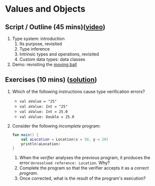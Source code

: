 # Values and Objects 

## Script / Outline (45 mins)([video](https://www.youtube.com/watch?v=jJjUX7meSag&list=PL8XxoCaL3dBiJ_djQKKbbI4uN081F7Sgw))
1. Type system: introduction
   1. Its purpose, revisited
   2. Type inference
   3. Intrinsic types and operations, revisited
   4. Custom data types: data classes
2. Demo: revisiting the [moving ball](https://gist.github.com/palbp/ad003b75b36d2d4f1b828bf695c81820)

## Exercises (10 mins) ([solution](./solutions/02-types-and-operations.md))
1. Which of the following instructions cause type verification errors?
   * `val aValue = "25"`
   * `val aValue: Int = "25"`
   * `val aValue: Int = 25.0`
   * `val aValue: Double = 25.0`
  
2. Consider the following _incomplete_ program:    
    ```kotlin
    fun main() {
        val aLocation = Location(x = 50, y = 20)
        println(aLocation)
    }
    ```
    1. When the _verifier_ analyses the previous program, it produces the error `Unresolved reference: Location`. Why?
    2. Complete the program so that the verifier accepts it as a _correct program_.
    3. Once corrected, what is the result of the program's execution?
 